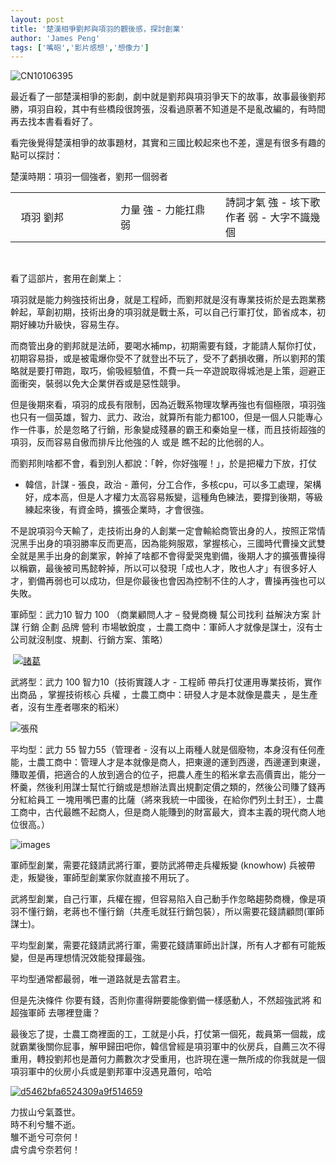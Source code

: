 ```yaml
---
layout: post
title: '楚漢相爭劉邦與項羽的觀後感，探討創業'
author: 'James Peng'
tags: ['嘴砲','影片感想','想像力']
---
```


![CN10106395](http://lh6.ggpht.com/_AnTT9cbXdqY/STGHvq0K-xI/AAAAAAAAFrs/j8jUUSqFMf0/CN10106395%5B4%5D.jpg?imgmax=800 "CN10106395")

最近看了一部楚漢相爭的影劇，劇中就是劉邦與項羽爭天下的故事，故事最後劉邦勝，項羽自殺，其中有些橋段很誇張，沒看過原著不知道是不是亂改編的，有時間再去找本書看看好了。

看完後覺得楚漢相爭的故事題材，其實和三國比較起來也不差，還是有很多有趣的點可以探討：

楚漢時期：項羽一個強者，劉邦一個弱者

<table>
<colgroup>
<col width="33%" />
<col width="33%" />
<col width="33%" />
</colgroup>
<tbody>
<tr class="odd">
<td align="left"> 
項羽
劉邦</td>
<td align="left">力量
強 - 力能扛鼎
弱</td>
<td align="left">詩詞才氣
強 - 垓下歌作者
弱 - 大字不識幾個</td>
</tr>
</tbody>
</table>

 

看了這部片，套用在創業上：

項羽就是能力夠強技術出身，就是工程師，而劉邦就是沒有專業技術於是去跑業務幹起，草創初期，技術出身的項羽就是戰士系，可以自己行軍打仗，節省成本，初期好練功升級快，容易生存。

而商管出身的劉邦就是法師，要喝水補mp，初期需要有錢，才能請人幫你打仗，初期容易掛，或是被電爆你受不了就登出不玩了，受不了虧損收攤，所以劉邦的策略就是要打帶跑，取巧，偷吸經驗值，不費一兵一卒遊說取得城池是上策，迴避正面衝突，裝弱以免大企業併吞或是惡性競爭。

但是後期來看，項羽的成長有限制，因為近戰系物理攻擊再強也有個極限，項羽強也只有一個英雄，智力、武力、政治，就算所有能力都100，但是一個人只能專心作一件事，於是忽略了行銷，形象變成殘暴的霸王和秦始皇一樣，而且技術超強的項羽，反而容易自傲而排斥比他強的人
或是 瞧不起的比他弱的人。

而劉邦則啥都不會，看到別人都說：「幹，你好強喔！」，於是把權力下放，打仗
- 韓信，計謀 - 張良，政治 -
蕭何，分工合作，多核cpu，可以多工處理，架構好，成本高，但是人才權力太高容易叛變，這種角色練法，要撐到後期，等級練起來後，有資金時，擴張企業時，才會很強。

不是說項羽今天輸了，走技術出身的人創業一定會輸給商管出身的人，按照正常情況黑手出身的項羽勝率反而更高，因為能夠服眾，掌握核心，三國時代曹操文武雙全就是黑手出身的創業家，幹掉了啥都不會得愛哭鬼劉備，後期人才的擴張曹操得以稱霸，最後被司馬懿幹掉，所以可以發現「成也人才，敗也人才」有很多好人才，劉備再弱也可以成功，但是你最後也會因為控制不住的人才，曹操再強也可以失敗。

軍師型：武力10 智力 100 （商業顧問人才 – 發覺商機 幫公司找利 益解決方案
計謀 行銷 企劃 品牌 營利 市場敏銳度
，士農工商中：軍師人才就像是謀士，沒有士公司就沒制度、規劃、行銷方案、策略）

 [![諸葛](http://lh3.ggpht.com/_AnTT9cbXdqY/STGKR_hOgcI/AAAAAAAAFsA/2SFUMhl8_04/%C3%B8%5B_thumb%5B3%5D.jpg?imgmax=800 "諸葛")](http://lh4.ggpht.com/_AnTT9cbXdqY/STGKQzJLNBI/AAAAAAAAFr8/ZkSDovokqpc/s1600-h/%C3%B8%5B%5B8%5D.jpg)

武將型：武力 100 智力10（技術實踐人才 - 工程師
帶兵打仗運用專業技術，實作出商品 ，掌握技術核心 兵權
，士農工商中：研發人才是本就像是農夫 ，是生產者，沒有生產者哪來的稻米）

![張飛](http://lh4.ggpht.com/_AnTT9cbXdqY/STGH3FlujzI/AAAAAAAAFr0/sSHxs6jR3Ek/5%C3%9B%5B4%5D.jpg?imgmax=800 "張飛")

平均型：武力 55 智力55（管理者 -
沒有以上兩種人就是個廢物，本身沒有任何產能，士農工商中：管理人才是本就像是商人，把東邊的運到西邊，西邊運到東邊，賺取差價，把適合的人放到適合的位子，把農人產生的稻米拿去高價賣出，能分一杯羹，然後利用謀士幫忙行銷或是想辦法賣出規劃定價之類的，然後公司賺了錢再分紅給員工
一塊用嘴巴畫的比薩（將來我統一中國後，在給你們列土封王），士農工商中，古代最瞧不起商人，但是商人能賺到的財富最大，資本主義的現代商人地位很高。）

![images](http://lh3.ggpht.com/_AnTT9cbXdqY/STGH5QEEKsI/AAAAAAAAFr4/9muHbXuQCmE/images%5B3%5D.jpg?imgmax=800 "images")

軍師型創業，需要花錢請武將行軍，要防武將帶走兵權叛變 (knowhow)
兵被帶走，叛變後，軍師型創業家你就直接不用玩了。

武將型創業，自己行軍，兵權在握，但容易陷入自己動手作忽略趨勢商機，像是項羽不懂行銷，老蔣也不懂行銷（共產毛就狂行銷包裝），所以需要花錢請顧問(軍師謀士)。

平均型創業，需要花錢請武將行軍，需要花錢請軍師出計謀，所有人才都有可能叛變，但是再理想情況效能發揮最強。

平均型通常都最弱，唯一道路就是去當君主。

但是先決條件 你要有錢，否則你畫得餅要能像劉備一樣感動人，不然超強武將 和
超強軍師 去哪裡登庸？

最後忘了提，士農工商裡面的工，工就是小兵，打仗第一個死，裁員第一個裁，成就霸業後關你屁事，解甲歸田吧你，韓信曾經是項羽軍中的伙房兵，自薦三次不得重用，轉投劉邦也是蕭何力薦數次才受重用，也許現在還一無所成的你我就是一個項羽軍中的伙房小兵或是劉邦軍中沒遇見蕭何，哈哈

[![d5462bfa6524309a9f514659](http://lh4.ggpht.com/_AnTT9cbXdqY/STHvfctJNVI/AAAAAAAAFsI/PjUbR_9irT8/d5462bfa6524309a9f514659_thumb%5B6%5D.jpg?imgmax=800 "d5462bfa6524309a9f514659")](http://lh3.ggpht.com/_AnTT9cbXdqY/STHveH6F6MI/AAAAAAAAFsE/BC6xvwxMLK8/s1600-h/d5462bfa6524309a9f514659%5B5%5D.jpg)

力拔山兮氣蓋世。  
時不利兮騅不逝。  
騅不逝兮可奈何！  
虞兮虞兮奈若何！

